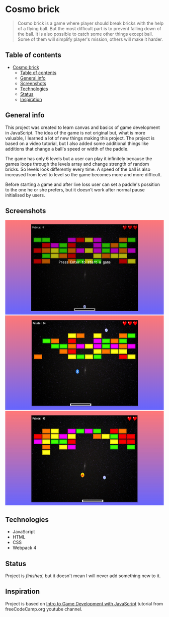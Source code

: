 # Cosmo brick
> Cosmo brick is a game where player should break bricks with the help of a flying ball. But the most difficult part is to prevent falling down of the ball. It is also possible to catch some other things except ball. Some of them will simplify player's mission, others will make it harder.

## Table of contents
- [Cosmo brick](#cosmo-brick)
  - [Table of contents](#table-of-contents)
  - [General info](#general-info)
  - [Screenshots](#screenshots)
  - [Technologies](#technologies)
  - [Status](#status)
  - [Inspiration](#inspiration)

## General info
This project was created to learn canvas and basics of game development in JavaScript. The idea of the game is not original but, what is more valuable, I learned a lot of new things making this project. The project is based on a video tutorial, but I also added some additional things like additions that change a ball's speed or width of the paddle.

The game has only 6 levels but a user can play it infinitely because the games loops through the levels array and change strength of random bricks. So levels look differently every time. A speed of the ball is also increased from level to level so the game becomes more and more difficult.

Before starting a game and after live loss user can set a paddle's possition to the one he or she prefers, but it doesn't work after normal pause initialised by users.

## Screenshots
<img src="screenshots/1.jpg" height="300">
<img src="screenshots/2.jpg" height="300">
<img src="screenshots/3.jpg" height="300">

## Technologies
* JavaScript
* HTML
* CSS
* Webpack 4

## Status
Project is _finished_, but it doesn't mean I will never add something new to it.

## Inspiration
Project is based on <a href="https://www.youtube.com/watch?v=3EMxBkqC4z0">Intro to Game Development with JavaScript</a> tutorial from freeCodeCamp.org youtube channel.